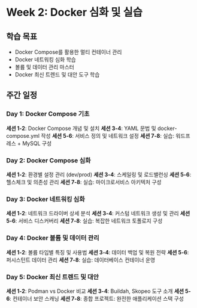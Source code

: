 # Week 2: Docker 심화 및 실습

## 학습 목표
- Docker Compose를 활용한 멀티 컨테이너 관리
- Docker 네트워킹 심화 학습
- 볼륨 및 데이터 관리 마스터
- Docker 최신 트렌드 및 대안 도구 학습

## 주간 일정

### Day 1: Docker Compose 기초
**세션 1-2**: Docker Compose 개념 및 설치
**세션 3-4**: YAML 문법 및 docker-compose.yml 작성
**세션 5-6**: 서비스 정의 및 네트워크 설정
**세션 7-8**: 실습: 워드프레스 + MySQL 구성

### Day 2: Docker Compose 심화
**세션 1-2**: 환경별 설정 관리 (dev/prod)
**세션 3-4**: 스케일링 및 로드밸런싱
**세션 5-6**: 헬스체크 및 의존성 관리
**세션 7-8**: 실습: 마이크로서비스 아키텍처 구성

### Day 3: Docker 네트워킹 심화
**세션 1-2**: 네트워크 드라이버 상세 분석
**세션 3-4**: 커스텀 네트워크 생성 및 관리
**세션 5-6**: 서비스 디스커버리
**세션 7-8**: 실습: 복잡한 네트워크 토폴로지 구성

### Day 4: Docker 볼륨 및 데이터 관리
**세션 1-2**: 볼륨 타입별 특징 및 사용법
**세션 3-4**: 데이터 백업 및 복원 전략
**세션 5-6**: 퍼시스턴트 데이터 관리
**세션 7-8**: 실습: 데이터베이스 컨테이너 운영

### Day 5: Docker 최신 트렌드 및 대안
**세션 1-2**: Podman vs Docker 비교
**세션 3-4**: Buildah, Skopeo 도구 소개
**세션 5-6**: 컨테이너 보안 스캐닝
**세션 7-8**: 종합 프로젝트: 완전한 애플리케이션 스택 구성